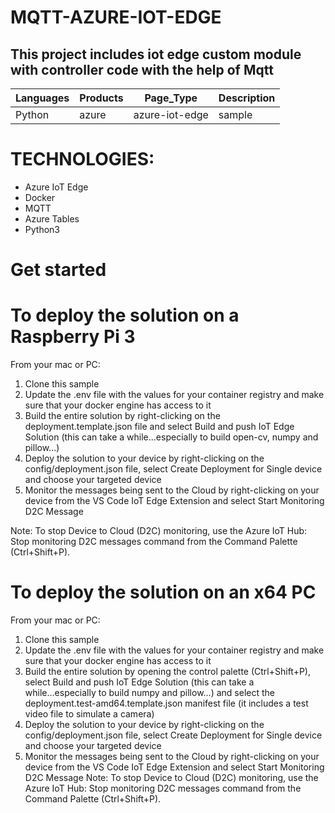 # MQTT-AZURE-IOT-EDGE
This project includes iot edge custom module with controller code with the help of Mqtt
-----------------------------------------------------------------------
| Languages     | Products               | Page_Type | Description    |
| ------------- | -----------------------|-----------|----------------|
| Python        | azure | azure-iot-edge |sample     |This is a sample|


# TECHNOLOGIES:
  * Azure IoT Edge
  * Docker
  * MQTT
  * Azure Tables
  * Python3
  
# Get started

# To deploy the solution on a Raspberry Pi 3

From your mac or PC:

 1. Clone this sample
 2. Update the .env file with the values for your container registry and make sure that your docker engine has access to it
 3. Build the entire solution by right-clicking on the deployment.template.json file and select Build and push IoT Edge Solution (this can take a     while...especially to build open-cv, numpy and pillow...)
 4. Deploy the solution to your device by right-clicking on the config/deployment.json file, select Create Deployment for Single device and choose your    targeted device
 5. Monitor the messages being sent to the Cloud by right-clicking on your device from the VS Code IoT Edge Extension and select Start Monitoring D2C Message

Note: To stop Device to Cloud (D2C) monitoring, use the Azure IoT Hub: Stop monitoring D2C messages command from the Command Palette (Ctrl+Shift+P).

# To deploy the solution on an x64 PC

From your mac or PC:

 1. Clone this sample
 2. Update the .env file with the values for your container registry and make sure that your docker engine has access to it
 3. Build the entire solution by opening the control palette (Ctrl+Shift+P), select Build and push IoT Edge Solution (this can take a while...especially to build numpy and pillow...) and select the deployment.test-amd64.template.json manifest file (it includes a test video file to simulate a camera)
 4. Deploy the solution to your device by right-clicking on the config/deployment.json file, select Create Deployment for Single device and choose your targeted device
 5. Monitor the messages being sent to the Cloud by right-clicking on your device from the VS Code IoT Edge Extension and select Start Monitoring D2C Message
Note: To stop Device to Cloud (D2C) monitoring, use the Azure IoT Hub: Stop monitoring D2C messages command from the Command Palette (Ctrl+Shift+P).

